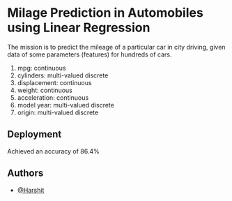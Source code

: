
# Milage Prediction in Automobiles using Linear Regression

The mission is to predict the mileage of a particular car in city driving, given data of some parameters (features) for hundreds of cars.
   1. mpg:           continuous
   2. cylinders:     multi-valued discrete
   3. displacement:  continuous
   4. weight:        continuous
   5. acceleration:  continuous
   6. model year:    multi-valued discrete
   7. origin:        multi-valued discrete



## Deployment

Achieved an accuracy of 86.4%




## Authors

- [@Harshit](https://www.github.com/HarshitT-T)


